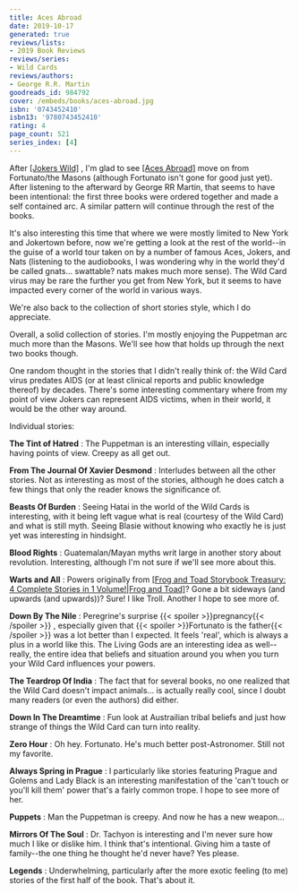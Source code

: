 ```yaml
---
title: Aces Abroad
date: 2019-10-17
generated: true
reviews/lists:
- 2019 Book Reviews
reviews/series:
- Wild Cards
reviews/authors:
- George R.R. Martin
goodreads_id: 984792
cover: /embeds/books/aces-abroad.jpg
isbn: '0743452410'
isbn13: '9780743452410'
rating: 4
page_count: 521
series_index: [4]
---
```

After [[Jokers Wild]]() , I'm glad to see [[Aces Abroad]]() move on from Fortunato/the Masons (although Fortunato isn't gone for good just yet). After listening to the afterward by George RR Martin, that seems to have been intentional: the first three books were ordered together and made a self contained arc. A similar pattern will continue through the rest of the books.  

It's also interesting this time that where we were mostly limited to New York and Jokertown before, now we're getting a look at the rest of the world--in the guise of a world tour taken on by a number of famous Aces, Jokers, and Nats (listening to the audiobooks, I was wondering why in the world they'd be called gnats... swattable? nats makes much more sense). The Wild Card virus may be rare the further you get from New York, but it seems to have impacted every corner of the world in various ways.  

<!--more-->

We're also back to the collection of short stories style, which I do appreciate.  

Overall, a solid collection of stories. I'm mostly enjoying the Puppetman arc much more than the Masons. We'll see how that holds up through the next two books though.  

One random thought in the stories that I didn't really think of: the Wild Card virus predates AIDS (or at least clinical reports and public knowledge thereof) by decades. There's some interesting commentary where from my point of view Jokers can represent AIDS victims, when in their world, it would be the other way around.  

Individual stories:  

**The Tint of Hatred** : The Puppetman is an interesting villain, especially having points of view. Creepy as all get out.  

**From The Journal Of Xavier Desmond** : Interludes between all the other stories. Not as interesting as most of the stories, although he does catch a few things that only the reader knows the significance of.  

**Beasts Of Burden** : Seeing Hatai in the world of the Wild Cards is interesting, with it being left vague what is real (courtesy of the Wild Card) and what is still myth. Seeing Blasie without knowing who exactly he is just yet was interesting in hindsight.  

**Blood Rights** : Guatemalan/Mayan myths writ large in another story about revolution. Interesting, although I'm not sure if we'll see more about this.  

**Warts and All** : Powers originally from [[Frog and Toad Storybook Treasury: 4 Complete Stories in 1 Volume!|Frog and Toad]]()? Gone a bit sideways (and upwards (and upwards))? Sure! I like Troll. Another I hope to see more of.  

**Down By The Nile** : Peregrine's surprise  {{< spoiler >}}pregnancy{{< /spoiler >}}  , especially given that  {{< spoiler >}}Fortunato is the father{{< /spoiler >}}  was a lot better than I expected. It feels 'real', which is always a plus in a world like this. The Living Gods are an interesting idea as well--really, the entire idea that beliefs and situation around you when you turn your Wild Card influences your powers.  

**The Teardrop Of India** : The fact that for several books, no one realized that the Wild Card doesn't impact animals... is actually really cool, since I doubt many readers (or even the authors) did either.  

**Down In The Dreamtime** : Fun look at Austrailian tribal beliefs and just how strange of things the Wild Card can turn into reality.  

**Zero Hour** : Oh hey. Fortunato. He's much better post-Astronomer. Still not my favorite.  

**Always Spring in Prague** : I particularly like stories featuring Prague and Golems and Lady Black is an interesting manifestation of the 'can't touch or you'll kill them' power that's a fairly common trope. I hope to see more of her.  

**Puppets** : Man the Puppetman is creepy. And now he has a new weapon...  

**Mirrors Of The Soul** : Dr. Tachyon is interesting and I'm never sure how much I like or dislike him. I think that's intentional. Giving him a taste of family--the one thing he thought he'd never have? Yes please.  

**Legends** : Underwhelming, particularly after the more exotic feeling (to me) stories of the first half of the book. That's about it.